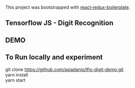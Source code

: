 This project was bootstrapped with [react-redux-boilerplate](https://github.com/asjadanis/react-redux-boilerplate).

## Tensorflow JS - Digit Recognition


## DEMO


## To Run locally and experiment

git clone https://github.com/asjadanis/tfjs-digit-demo.git <br>
yarn install <br>
yarn start <br>

